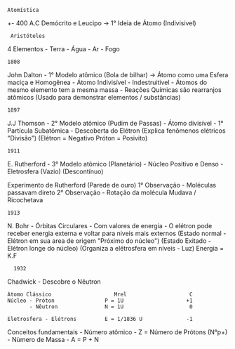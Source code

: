     Atomística

   +- 400 A.C
   Demócrito e Leucipo -> 1° Ideia de Átomo (Indivisivel)

     Aristóteles
  4 Elementos
    - Terra
    - Água
    - Ar
    - Fogo

    1808
  John Dalton
    - 1° Modelo atômico (Bola de bilhar) -> Átomo como uma Esfera maciça e Homogênea
    - Átomo Indivisível
    - Indestruitivel
    - Átomos do mesmo elemento tem a mesma massa
    - Reações Químicas são rearranjos atômicos
     (Usado para demonstrar elementos / substâncias)
     
    1897
  J.J Thomson 
      - 2° Modelo atômico (Pudim de Passas)
      - Átomo divisível
      - 1° Partícula Subatômica
      - Descoberta do Elétron
     (Explica fenômenos elétricos "Divisão")
     (Elétron = Negativo              Próton = Posivito)

    1911
  E. Rutherford
      - 3° Modelo atômico (Planetário)
      - Núcleo Positivo e Denso
      - Eletrosfera (Vazio)
     (Descontínuo)
    
  Experimento de Rutherford (Parede de ouro)
     1° Observação - Moléculas passavam direto
     2° Observação - Rotação da molécula Mudava / Ricochetava


    1913
  N. Bohr
      - Órbitas Circulares
      - Com valores de energia
      - O elétron pode receber energia externa e voltar para niveis mais externos
     (Estado normal - Elétron em sua area de origem "Próximo do núcleo")
     (Estado Exitado - Elétron longe do núcleo)
     (Organiza a elétrosfera em níveis - Luz)
  Energia = K.F

      1932
  Chadwick
        - Descobre o Nêutron


    Átomo Clássico                    Mrel                    C
    Núcleo - Próton                P = 1U                    +1
           - Nêutron               N = 1U                     0

    Eletrosfera - Elétrons         E = 1/1836 U              -1

  Conceitos fundamentais
        - Número atômico - Z = Número de Prótons (N°p+)
        - Nùmero de Massa - A = P + N
     
      


